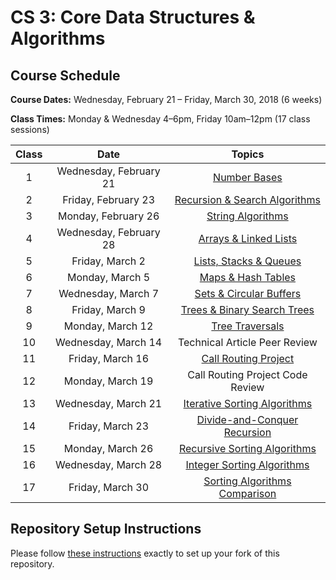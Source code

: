 # CS 3: Core Data Structures & Algorithms

## Course Schedule

**Course Dates:** Wednesday, February 21 – Friday, March 30, 2018 (6 weeks)

**Class Times:** Monday & Wednesday 4–6pm, Friday 10am–12pm (17 class sessions)


| Class |          Date          |                  Topics                    |
|:-----:|:----------------------:|:------------------------------------------:|
|   1   | Wednesday, February 21 | [Number Bases](Class1.md)                  |
|   2   |    Friday, February 23 | [Recursion & Search Algorithms](Class2.md) |
|   3   |    Monday, February 26 | [String Algorithms](Class3.md)             |
|   4   | Wednesday, February 28 | [Arrays & Linked Lists](Class4.md)         |
|   5   |    Friday, March 2     | [Lists, Stacks & Queues](Class5.md)        |
|   6   |    Monday, March 5     | [Maps & Hash Tables](Class7.md)            |
|   7   | Wednesday, March 7     | [Sets & Circular Buffers](Class8.md)       |
|   8   |    Friday, March 9     | [Trees & Binary Search Trees](Class9.md)   |
|   9   |    Monday, March 12    | [Tree Traversals](Class10.md)              |
|  10   | Wednesday, March 14    | Technical Article Peer Review              |
|  11   |    Friday, March 16    | [Call Routing Project](project/Project.md) |
|  12   |    Monday, March 19    | Call Routing Project Code Review           |
|  13   | Wednesday, March 21    | [Iterative Sorting Algorithms](Class11.md) |
|  14   |    Friday, March 23    | [Divide-and-Conquer Recursion](Class13.md) |
|  15   |    Monday, March 26    | [Recursive Sorting Algorithms](Class14.md) |
|  16   | Wednesday, March 28    | [Integer Sorting Algorithms](Class15.md)   |
|  17   |    Friday, March 30    | [Sorting Algorithms Comparison](Class17.md)|


## Repository Setup Instructions

Please follow [these instructions](Setup.md) exactly to set up your fork of this repository.

